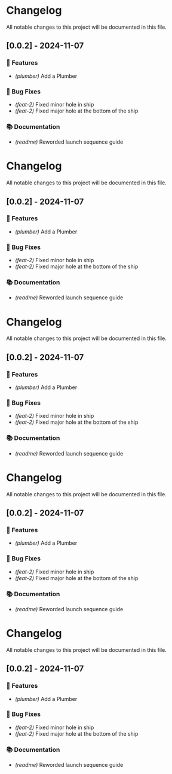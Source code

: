# Changelog

All notable changes to this project will be documented in this file.

## [0.0.2] - 2024-11-07

### 🚀 Features

- *(plumber)* Add a Plumber

### 🐛 Bug Fixes

- *(feat-2)* Fixed minor hole in ship
- *(feat-2)* Fixed major hole at the bottom of the ship

### 📚 Documentation

- *(readme)* Reworded launch sequence guide

<!-- generated by git-cliff -->
# Changelog

All notable changes to this project will be documented in this file.

## [0.0.2] - 2024-11-07

### 🚀 Features

- *(plumber)* Add a Plumber

### 🐛 Bug Fixes

- *(feat-2)* Fixed minor hole in ship
- *(feat-2)* Fixed major hole at the bottom of the ship

### 📚 Documentation

- *(readme)* Reworded launch sequence guide

<!-- generated by git-cliff -->
# Changelog

All notable changes to this project will be documented in this file.

## [0.0.2] - 2024-11-07

### 🚀 Features

- *(plumber)* Add a Plumber

### 🐛 Bug Fixes

- *(feat-2)* Fixed minor hole in ship
- *(feat-2)* Fixed major hole at the bottom of the ship

### 📚 Documentation

- *(readme)* Reworded launch sequence guide

<!-- generated by git-cliff -->
# Changelog

All notable changes to this project will be documented in this file.

## [0.0.2] - 2024-11-07

### 🚀 Features

- *(plumber)* Add a Plumber

### 🐛 Bug Fixes

- *(feat-2)* Fixed minor hole in ship
- *(feat-2)* Fixed major hole at the bottom of the ship

### 📚 Documentation

- *(readme)* Reworded launch sequence guide

<!-- generated by git-cliff -->
# Changelog

All notable changes to this project will be documented in this file.

## [0.0.2] - 2024-11-07

### 🚀 Features

- *(plumber)* Add a Plumber

### 🐛 Bug Fixes

- *(feat-2)* Fixed minor hole in ship
- *(feat-2)* Fixed major hole at the bottom of the ship

### 📚 Documentation

- *(readme)* Reworded launch sequence guide

<!-- generated by git-cliff -->

